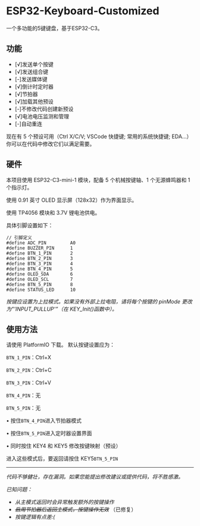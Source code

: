 # ESP32-Keyboard-Customized
一个多功能的5键键盘，基于ESP32-C3。

## 功能

- [√]发送单个按键
- [√]发送组合键
- [-]发送媒体键
- [√]倒计时定时器
- [√]节拍器
- [√]加载其他预设
- [-]不修改代码创建新预设
- [√]电池电压监测和管理
- [-]自动重连

现在有 5 个预设可用（Ctrl X/C/V; VSCode 快捷键; 常用的系统快捷键; EDA...）你可以在代码中修改它们以满足需要。

## 硬件

本项目使用 ESP32-C3-mini-1 模块，配备 5 个机械按键轴、1 个无源蜂鸣器和 1 个指示灯。

使用 0.91 英寸 OLED 显示屏（128x32）作为界面显示。

使用 TP4056 模块和 3.7V 锂电池供电。

具体引脚设置如下：

```
// 引脚定义
#define ADC_PIN         A0
#define BUZZER_PIN      1
#define BTN_1_PIN       2
#define BTN_2_PIN       3
#define BTN_3_PIN       4
#define BTN_4_PIN       5
#define OLED_SDA        6
#define OLED_SCL        7
#define BTN_5_PIN       8
#define STATUS_LED      10
```


*按键应设置为上拉模式。如果没有外部上拉电阻，请将每个按键的 pinMode 更改为"'INPUT_PULLUP'”（在 KEY_Init()函数中）。*


## 使用方法

请使用 PlatformIO 下载。
默认按键设置应为：

`BTN_1_PIN`：Ctrl+X

`BTN_2_PIN`：Ctrl+C

`BTN_3_PIN`：Ctrl+V

`BTN_4_PIN`：无

`BTN_5_PIN`：无


• 按住`BTN_4_PIN`进入节拍器模式

• 按住`BTN_5_PIN`进入定时器设置界面

• 同时按住 KEY4 和 KEY5 修改按键映射（预设）

进入这些模式后，要返回请按住 KEY5`BTN_5_PIN`

---

*代码不够健壮，存在漏洞。如果您能提出修改建议或提供代码，将不胜感激。*

*已知问题：*

- *从主模式返回时会异常触发额外的按键操作*
- ~~*启用节拍器后返回主模式，按键操作无效*~~ （已修复）
- *按键逻辑有点差:(*
